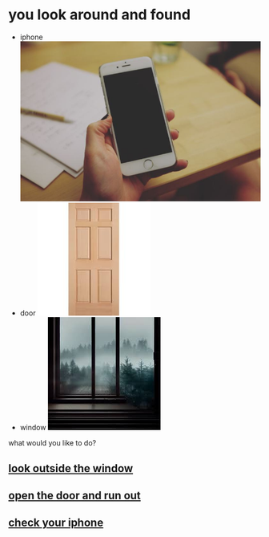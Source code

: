 # you look around and found
* iphone ![](../phone/image.png)
* door ![](download.jpeg)
* window ![](../window/image.png)

what would you like to do?
## [look outside the window](../window/window.md)
## [open the door and run out](../door/door.md)
## [check your iphone](../phone/phone.md)

